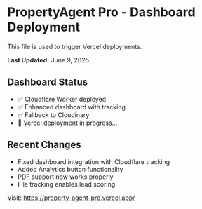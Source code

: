 # PropertyAgent Pro - Dashboard Deployment

This file is used to trigger Vercel deployments.

**Last Updated:** June 9, 2025

## Dashboard Status
- ✅ Cloudflare Worker deployed
- ✅ Enhanced dashboard with tracking
- ✅ Fallback to Cloudinary
- 🔄 Vercel deployment in progress...

## Recent Changes
- Fixed dashboard integration with Cloudflare tracking
- Added Analytics button functionality
- PDF support now works properly
- File tracking enables lead scoring

Visit: https://property-agent-pro.vercel.app/
